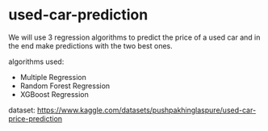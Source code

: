 # used-car-prediction

We will use 3 regression algorithms to predict the price of a used car and in the end make predictions with the two best ones.

algorithms used:
* Multiple Regression
* Random Forest Regression
* XGBoost Regression

dataset: https://www.kaggle.com/datasets/pushpakhinglaspure/used-car-price-prediction 
